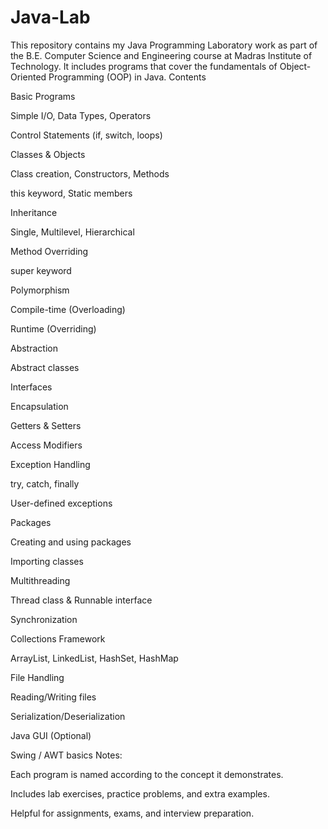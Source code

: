 # Java-Lab
This repository contains my Java Programming Laboratory work as part of the B.E. Computer Science and Engineering course at Madras Institute of Technology. It includes programs that cover the fundamentals of Object-Oriented Programming (OOP) in Java.
Contents

Basic Programs

Simple I/O, Data Types, Operators

Control Statements (if, switch, loops)

Classes & Objects

Class creation, Constructors, Methods

this keyword, Static members

Inheritance

Single, Multilevel, Hierarchical

Method Overriding

super keyword

Polymorphism

Compile-time (Overloading)

Runtime (Overriding)

Abstraction

Abstract classes

Interfaces

Encapsulation

Getters & Setters

Access Modifiers

Exception Handling

try, catch, finally

User-defined exceptions

Packages

Creating and using packages

Importing classes

Multithreading

Thread class & Runnable interface

Synchronization

Collections Framework

ArrayList, LinkedList, HashSet, HashMap

File Handling

Reading/Writing files

Serialization/Deserialization

Java GUI (Optional)

Swing / AWT basics
Notes:

Each program is named according to the concept it demonstrates.

Includes lab exercises, practice problems, and extra examples.

Helpful for assignments, exams, and interview preparation.
